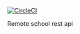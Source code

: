[![CircleCI](https://circleci.com/gh/mironouz/remote-school-api.svg?style=svg)](https://circleci.com/gh/mironouz/remote-school-api)

Remote school rest api